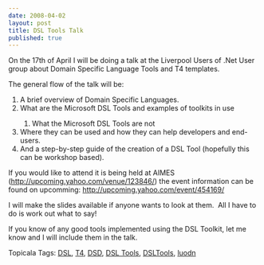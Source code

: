 ```yaml
--- 
date: 2008-04-02
layout: post
title: DSL Tools Talk
published: true
---
```

<p>On the 17th of April I will be doing a talk at the Liverpool Users of .Net User group about Domain Specific Language Tools and T4 templates.</p> <p>The general flow of the talk will be:</p> <ol> <li>A brief overview of Domain Specific Languages.</li> <li>What are the Microsoft DSL Tools and examples of toolkits in use</li> <ol> <li>What the Microsoft DSL Tools are not</li>
</ol> <li>Where they can be used and how they can help developers and end-users.</li> <li>And a step-by-step guide of the creation of a DSL Tool (hopefully this can be workshop based).</li>
</ol> <p>If you would like to attend it is being held at AIMES (<a href="http://upcoming.yahoo.com/venue/123846/" title="http://upcoming.yahoo.com/venue/123846/">http://upcoming.yahoo.com/venue/123846/</a>) the event information can be found on upcomming: <a href="http://upcoming.yahoo.com/event/454169/" title="http://upcoming.yahoo.com/event/454169/">http://upcoming.yahoo.com/event/454169/</a></p> <p>I will make the slides available if anyone wants to look at them.  All I have to do is work out what to say!</p> <p>If you know of any good tools implemented using the DSL Toolkit, let me know and I will include them in the talk.</p> <div class="wlWriterSmartContent" style="padding-right: 0px; display: inline; padding-left: 0px; float: none; padding-bottom: 0px; margin: 0px; padding-top: 0px;">Topicala Tags: <a href="http://www.topicala.com/tag/DSL" rel="tag">DSL</a>, <a href="http://www.topicala.com/tag/T4" rel="tag">T4</a>, <a href="http://www.topicala.com/tag/DSD" rel="tag">DSD</a>, <a href="http://www.topicala.com/tag/DSL%20Tools" rel="tag">DSL Tools</a>, <a href="http://www.topicala.com/tag/DSLTools" rel="tag">DSLTools</a>, <a href="http://www.topicala.com/tag/luodn" rel="tag">luodn</a>
</div>  <div class="blogger-post-footer"><img class="posterous_download_image" src="https://blogger.googleusercontent.com/tracker/8109338-5228675587655081227?l=www.kinlan.co.uk%2Findex.html" height="1" alt="" width="1" /></div>
